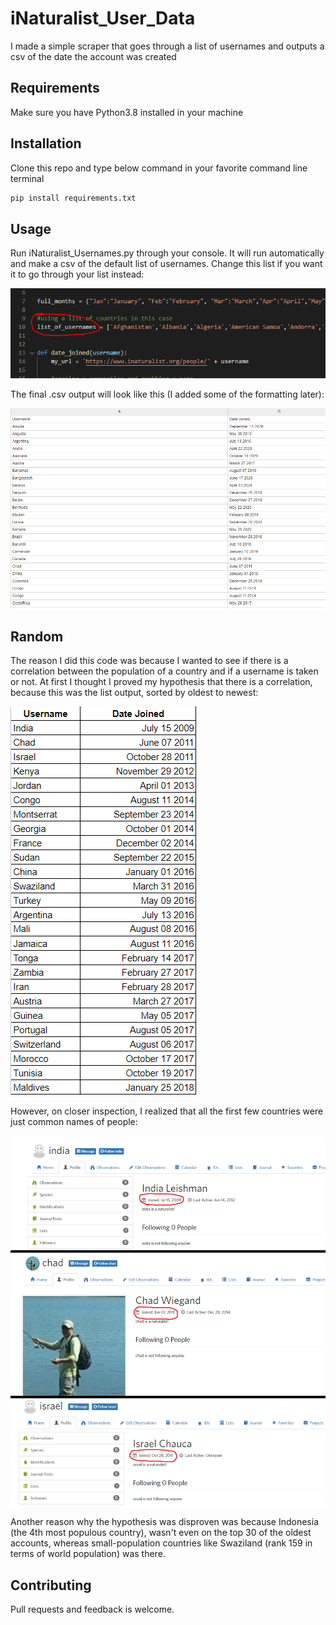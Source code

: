 # iNaturalist_User_Data
I made a simple scraper that goes through a list of usernames and outputs a csv of the date the account was created

## Requirements
Make sure you have Python3.8 installed in your machine

## Installation
Clone this repo and type below command in your favorite command line terminal

```bash
pip install requirements.txt
```

## Usage
Run iNaturalist_Usernames.py through your console. It will run automatically and make a csv of the default list of usernames.
Change this list if you want it to go through your list instead:

![](UsernamesList.PNG)

The final .csv output will look like this (I added some of the formatting later):

![](UsernamesOriginal.PNG)

## Random
The reason I did this code was because I wanted to see if there is a correlation between the population of a country and if a username is taken or not. At first I thought I proved my hypothesis that there is a correlation, because this was the list output, sorted by oldest to newest: 

![](SortedList.PNG)

However, on closer inspection, I realized that all the first few countries were just common names of people:

![](OldestAccts.PNG)

Another reason why the hypothesis was disproven was because Indonesia (the 4th most populous country), wasn't even on the top 30 of the oldest accounts, whereas small-population countries like Swaziland (rank 159 in terms of world population) was there.

## Contributing
Pull requests and feedback is welcome.
